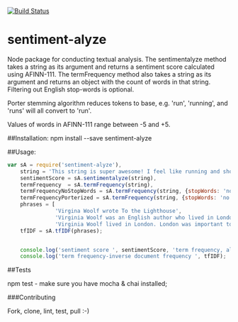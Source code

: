 [![Build Status](https://travis-ci.org/RobertPTC/sentiment-alyze.svg?branch=master)](https://travis-ci.org/RobertPTC/sentiment-alyze)

# sentiment-alyze
Node package for conducting textual analysis. The sentimentalyze method takes a string as its argument and returns a sentiment score calculated using AFINN-111. The termFrequency method also takes a string as its argument and returns an object with the count of words in that string. Filtering out English stop-words is optional.

Porter stemming algorithm reduces tokens to base, e.g. 'run', 'running', and 'runs' will all convert to 'run'.

Values of words in AFINN-111 range between -5 and +5.

##Installation:
npm install --save sentiment-alyze

##Usage:
```javascript
var sA = require('sentiment-alyze'),
    string = 'This string is super awesome! I feel like running and shopping',
    sentimentScore = sA.sentimentalyze(string),
    termFrequency  = sA.termFrequency(string),
    termFrequencyNoStopWords = sA.termFrequency(string, {stopWords: 'no'}),
    termFrequencyPorterized = sA.termFrequency(string, {stopWords: 'no', stem: 'yes'}),
    phrases = [
               'Virgina Woolf wrote To the Lighthouse',
               'Virginia Woolf was an English author who lived in London.',
               'Virginia Woolf lived in London. London was important to her. '],
    tfIDF = sA.tfIDF(phrases);


    console.log('sentiment score ', sentimentScore, 'term frequency, all words ', termFrequency, 'term frequency, no stop words ', termFrequencyNoStopWords, 'porterized ', termFrequencyPorterized);
    console.log('term frequency-inverse document frequency ', tfIDF);
```
##Tests

npm test - make sure you have mocha & chai installed;

###Contributing

Fork, clone, lint, test, pull :-)
